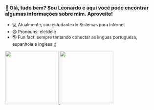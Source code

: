 ### 👋 Olá, tudo bem? Sou Leonardo e aqui você pode encontrar algumas informações sobre mim. Aproveite!

- 💻 Atualmente, sou estudante de Sistemas para Internet
- 😄 Pronouns: ele/dele
- 🌎 Fun fact: sempre tentando conectar as línguas portuguesa, espanhola e inglesa ;)

<div>
  <a href="https://github.com/leonardonps">
    <img height="175px" src="https://github-readme-stats.vercel.app/api?username=leonardonps&theme=transparent" />
    <img height="175px" src="https://github-readme-stats.vercel.app/api/top-langs/?username=leonardonps&layout=compact&langs_count=16&theme=transparent" />
  </a>
</div>

<!-- - 🔭 I’m currently working on ...
- 🌱 I’m currently learning ...
- 👯 I’m looking to collaborate on ...
- 🤔 I’m looking for help with ...
- 💬 Ask me about ... -->

